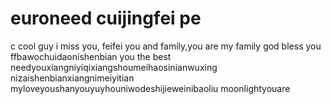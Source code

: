 # euroneed cuijingfei pe
c
cool guy
i miss you, feifei
you and family,you are my family
god bless you ffbawochuidaonishenbian
you the best
needyouxiangniyiqixiangshoumeihaosinianwuxing
nizaishenbianxiangnimeiyitian
myloveyoushanyouyuyhouniwodeshijieweinibaoliu
moonlightyouare
